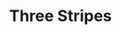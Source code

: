 ---
ee_id_thing: '4401'
site: '1'
type: '2'
inv_num: 2018-013
add_credit:
url: 2018-013-three-stripes
title: Three Stripes
year: '2018'
display_year: '2018'
medium: Inkjet on canvas (x3)
dims: 108 x 36 in
pitch:
ps:
live_url:
youtube:
https://github.com/coryarcangel/alu:
imgs: three-stripes-2018-013-database-dt--Shcy.jpg
subheading:
download:
commission:
related:
layout: things-i-made
---